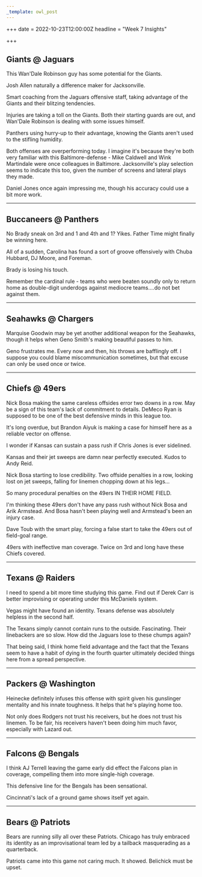 ```yaml
---
_template: owl_post
---
```


+++
date = 2022-10-23T12:00:00Z
headline = "Week 7 Insights"

+++
## Giants @ Jaguars

This Wan'Dale Robinson guy has some potential for the Giants.

Josh Allen naturally a difference maker for Jacksonville.

Smart coaching from the Jaguars offensive staff, taking advantage of the Giants and their blitzing tendencies.

Injuries are taking a toll on the Giants. Both their starting guards are out, and Wan'Dale Robinson is dealing with some issues himself.

Panthers using hurry-up to their advantage, knowing the Giants aren't used to the stifling humidity.

Both offenses are overperforming today. I imagine it's because they're both very familiar with this Baltimore-defense - Mike Caldwell and Wink Martindale were once colleagues in Baltimore. Jacksonville's play selection seems to indicate this too, given the number of screens and lateral plays they made.

Daniel Jones once again impressing me, though his accuracy could use a bit more work.

***

## Buccaneers @ Panthers

No Brady sneak on 3rd and 1 and 4th and 1? Yikes. Father Time might finally be winning here.

All of a sudden, Carolina has found a sort of groove offensively with Chuba Hubbard, DJ Moore, and Foreman.

Brady is losing his touch.

Remember the cardinal rule - teams who were beaten soundly only to return home as double-digit underdogs against mediocre teams....do not bet against them.

***

## Seahawks @ Chargers

Marquise Goodwin may be yet another additional weapon for the Seahawks, though it helps when Geno Smith's making beautiful passes to him.

Geno frustrates me. Every now and then, his throws are bafflingly off. I suppose you could blame miscommunication sometimes, but that excuse can only be used once or twice.

***

## Chiefs @ 49ers

Nick Bosa making the same careless offsides error two downs in a row. May be a sign of this team's lack of commitment to details. DeMeco Ryan is supposed to be one of the best defensive minds in this league too.

It's long overdue, but Brandon Aiyuk is making a case for himself here as a reliable vector on offense.

I wonder if Kansas can sustain a pass rush if Chris Jones is ever sidelined.

Kansas and their jet sweeps are damn near perfectly executed. Kudos to Andy Reid.

Nick Bosa starting to lose credibility. Two offside penalties in a row, looking lost on jet sweeps, falling for linemen chopping down at his legs...

So many procedural penalties on the 49ers IN THEIR HOME FIELD.

I'm thinking these 49ers don't have any pass rush without Nick Bosa and Arik Armstead. And Bosa hasn't been playing well and Armstead's been an injury case.

Dave Toub with the smart play, forcing a false start to take the 49ers out of field-goal range.

49ers with ineffective man coverage. Twice on 3rd and long have these Chiefs covered.

***

## Texans @ Raiders

I need to spend a bit more time studying this game. Find out if Derek Carr is better improvising or operating under this McDaniels system.

Vegas might have found an identity. Texans defense was absolutely helpless in the second half.

The Texans simply cannot contain runs to the outside. Fascinating. Their linebackers are so slow. How did the Jaguars lose to these chumps again?

That being said, I think home field advantage and the fact that the Texans seem to have a habit of dying in the fourth quarter ultimately decided things here from a spread perspective.

***

## Packers @ Washington

Heinecke definitely infuses this offense with spirit given his gunslinger mentality and his innate toughness. It helps that he's playing home too.

Not only does Rodgers not trust his receivers, but he does not trust his linemen. To be fair, his receivers haven't been doing him much favor, especially with Lazard out.

***

## Falcons @ Bengals

I think AJ Terrell leaving the game early did effect the Falcons plan in coverage, compelling them into more single-high coverage.

This defensive line for the Bengals has been sensational.

Cincinnati's lack of a ground game shows itself yet again.

***

## Bears @ Patriots

Bears are running silly all over these Patriots. Chicago has truly embraced its identity as an improvisational team led by a tailback masquerading as a quarterback. 

Patriots came into this game not caring much. It showed. Belichick must be upset.
